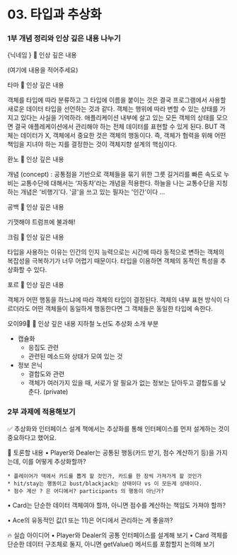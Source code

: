 # 03. 타입과 추상화

### 1부 개념 정리와 인상 깊은 내용 나누기


{닉네임 }
🐢 인상 깊은 내용

(여기에 내용을 적어주세요)


타마
🐢 인상 깊은 내용

객체를 타입에 따라 분류하고 그 타입에 이름을 붙이는 것은 결국 프로그램에서 사용할 새로운 데이터 타입을 선언하는 것과 같다.
객체는 행위에 따라 변할 수 있는 상태를 가지고 있다는 사실을 기억하라. 애플리케이션 내부에 살고 있는 모든 객체의 상태를 모으면 결국 애플레케이션에서 관리해야 하는 전체 데이터를 표현할 수 있게 된다.
BUT 객체는 데이터가 X, 객체에서 중요한 것은 객체의 행동이다. 즉, 객체가 협력을 위해 어떤 책임을 지녀야 하는 지를 결정한는 것이 객체지향 설계의 핵심이다.


환노
🐢 인상 깊은 내용

개념 (concept) : 공통점을 기반으로 객체들을 묶기 위한 그릇
길거리를 빠른 속도로 누비는 교통수단에 대해서는 ‘자동차'라는 개념을 적용한다. 하늘을 나는 교통수단을 지칭하는 개념은 '비행기'다. '글'을 쓰고 있는 필자는 '인간'이다
...


공백
🐢 인상 깊은 내용

기껏해야 트럼프에 불과해!


크림
🐢 인상 깊은 내용

타입을 사용하는 이유는 인간의 인지 능력으로는 시간에 따라 동적으로 변하는 객체의 복잡성을 극복하기가 너무 어렵기 때문이다. 타입을 이용하면 객체의 동적인 특성을 추상화할 수 있다.


포르
🐢 인상 깊은 내용

객체가 어떤 행동을 하느냐에 따라 객체의 타입이 결정된다.
객체의 내부 표현 방식이 다르더라도 어떤 객체들이 동일하게 행동한다면 그 객체들은 동일한 타입에 속한다.

오이99🥒
🐢 인상 깊은 내용
지하철 노선도 추상화 소개 부분

* 캡슐화
    * 응집도 관련
    * 관련된 메소드와 상태가 모여 있는 것
* 정보 은닉
    * 결합도와 관련
    * 객체가 여러가지 있을 때, 서로가 알 필요가 없는 정보는 닫아두고 결합도를 낮춘다. (private)


### 2부 과제에 적용해보기


:white_check_mark:  추상화와 인터페이스 설계
책에서는 추상화를 통해 인터페이스를 먼저 설계하는 것이 중요하다고 했어요.

💬 토론할 내용
• Player와 Dealer는 공통된 행동(카드 받기, 점수 계산하기 등)을 가지는데, 이를 어떻게 추상화할까?

    * 플레이어가 덱에서 카드를 뽑게 할 것인가, 카드를 한 장씩 가져가게 할 것인가
    * hit/stay는 행동이고 bust/blackjack는 상태이다 vs 이 모든게 상태이다. 
    * 점수 계산 ? 은 어디에서? participants 의 행동이 아닌가?

• Card는 단순한 데이터 객체여야 할까, 아니면 점수를 계산하는 책임도 가져야 할까?

• Ace의 유동적인 값(1 또는 11)은 어디에서 관리하는 게 좋을까?

🔥 실습 아이디어
• Player와 Dealer의 공통 인터페이스를 설계해 보기
• Card 객체를 단순한 데이터 구조체로 둘지, 아니면 getValue() 메서드를 포함할지 논의해 보기
